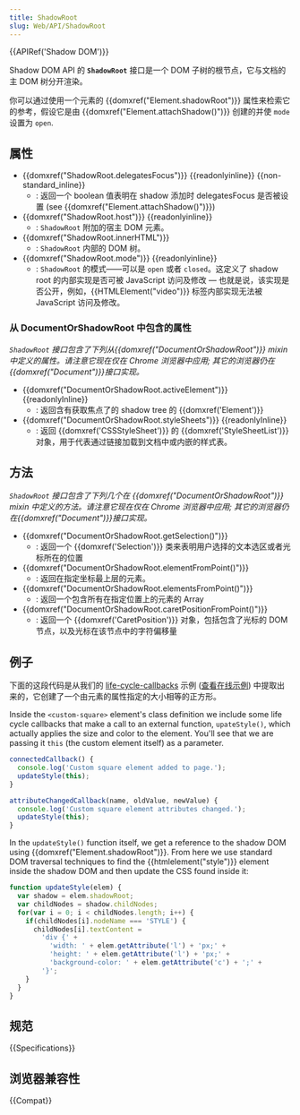 ```yaml
---
title: ShadowRoot
slug: Web/API/ShadowRoot
---
```


{{APIRef('Shadow DOM')}}

Shadow DOM API 的 **`ShadowRoot`** 接口是一个 DOM 子树的根节点，它与文档的主 DOM 树分开渲染。

你可以通过使用一个元素的 {{domxref("Element.shadowRoot")}} 属性来检索它的参考，假设它是由 {{domxref("Element.attachShadow()")}} 创建的并使 `mode` 设置为 `open`.

## 属性

- {{domxref("ShadowRoot.delegatesFocus")}} {{readonlyinline}} {{non-standard_inline}}
  - : 返回一个 boolean 值表明在 shadow 添加时 delegatesFocus 是否被设置 (see {{domxref("Element.attachShadow()")}})
- {{domxref("ShadowRoot.host")}} {{readonlyinline}}
  - : `ShadowRoot` 附加的宿主 DOM 元素。
- {{domxref("ShadowRoot.innerHTML")}}
  - : `ShadowRoot` 内部的 DOM 树。
- {{domxref("ShadowRoot.mode")}} {{readonlyinline}}
  - : `ShadowRoot` 的模式——可以是 `open` 或者 `closed`。这定义了 shadow root 的内部实现是否可被 JavaScript 访问及修改 — 也就是说，该实现是否公开，例如，{{HTMLElement("video")}} 标签内部实现无法被 JavaScript 访问及修改。

### 从 DocumentOrShadowRoot 中包含的属性

_`ShadowRoot` 接口包含了下列从{{domxref("DocumentOrShadowRoot")}} mixin 中定义的属性。请注意它现在仅在 Chrome 浏览器中应用; 其它的浏览器仍在{{domxref("Document")}}接口实现。_

- {{domxref("DocumentOrShadowRoot.activeElement")}} {{readonlyInline}}
  - : 返回含有获取焦点了的 shadow tree 的 {{domxref('Element')}}
- {{domxref("DocumentOrShadowRoot.styleSheets")}} {{readonlyInline}}
  - : 返回 {{domxref('CSSStyleSheet')}} 的 {{domxref('StyleSheetList')}} 对象，用于代表通过链接加载到文档中或内嵌的样式表。

## 方法

_`ShadowRoot` 接口包含了下列几个在 {{domxref("DocumentOrShadowRoot")}} mixin 中定义的方法。请注意它现在仅在 Chrome 浏览器中应用; 其它的浏览器仍在{{domxref("Document")}}接口实现。_

- {{domxref("DocumentOrShadowRoot.getSelection()")}}
  - : 返回一个 {{domxref('Selection')}} 类来表明用户选择的文本选区或者光标所在的位置
- {{domxref("DocumentOrShadowRoot.elementFromPoint()")}}
  - : 返回在指定坐标最上层的元素。
- {{domxref("DocumentOrShadowRoot.elementsFromPoint()")}}
  - : 返回一个包含所有在指定位置上的元素的 Array
- {{domxref("DocumentOrShadowRoot.caretPositionFromPoint()")}}
  - : 返回一个 {{domxref('CaretPosition')}} 对象，包括包含了光标的 DOM 节点，以及光标在该节点中的字符偏移量

## 例子

下面的这段代码是从我们的 [life-cycle-callbacks](https://github.com/mdn/web-components-examples/tree/master/life-cycle-callbacks) 示例 ([查看在线示例](https://mdn.github.io/web-components-examples/life-cycle-callbacks)) 中提取出来的，它创建了一个由元素的属性指定的大小相等的正方形。

Inside the `<custom-square>` element's class definition we include some life cycle callbacks that make a call to an external function, `upateStyle()`, which actually applies the size and color to the element. You'll see that we are passing it `this` (the custom element itself) as a parameter.

```js
connectedCallback() {
  console.log('Custom square element added to page.');
  updateStyle(this);
}

attributeChangedCallback(name, oldValue, newValue) {
  console.log('Custom square element attributes changed.');
  updateStyle(this);
}
```

In the `updateStyle()` function itself, we get a reference to the shadow DOM using {{domxref("Element.shadowRoot")}}. From here we use standard DOM traversal techniques to find the {{htmlelement("style")}} element inside the shadow DOM and then update the CSS found inside it:

```js
function updateStyle(elem) {
  var shadow = elem.shadowRoot;
  var childNodes = shadow.childNodes;
  for(var i = 0; i < childNodes.length; i++) {
    if(childNodes[i].nodeName === 'STYLE') {
      childNodes[i].textContent =
        'div {' +
          'width: ' + elem.getAttribute('l') + 'px;' +
          'height: ' + elem.getAttribute('l') + 'px;' +
          'background-color: ' + elem.getAttribute('c') + ';' +
        '}';
    }
  }
}
```

## 规范

{{Specifications}}

## 浏览器兼容性

{{Compat}}
